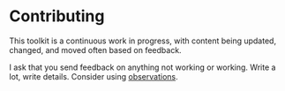 # Contributing

This toolkit is a continuous work in progress, with content being updated, changed, and moved often based on feedback.

I ask that you send feedback on anything not working or working. Write a lot, write details. Consider using [observations](../learn-a-new-language/term-observation-is-something-we-can-record-on-camera-or-microphone-or-notice-of-ourselves.md).&#x20;
